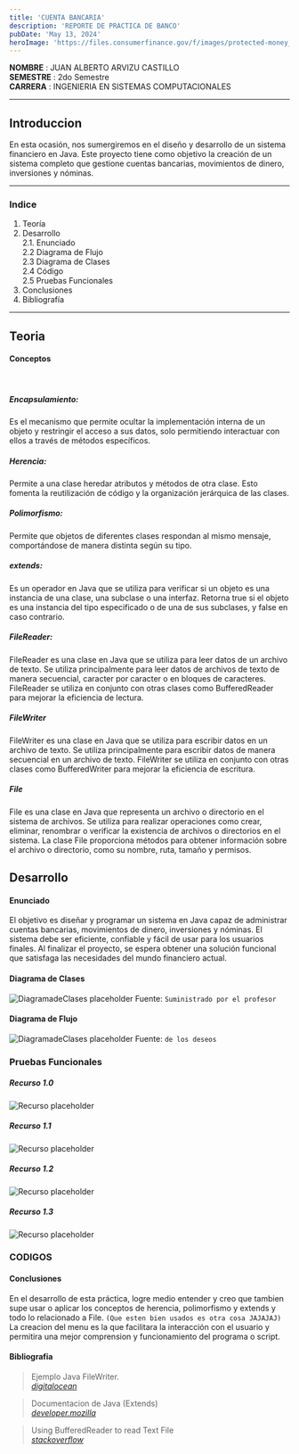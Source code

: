 ```yaml
---
title: 'CUENTA BANCARIA'
description: 'REPORTE DE PRACTICA DE BANCO'
pubDate: 'May 13, 2024'
heroImage: 'https://files.consumerfinance.gov/f/images/protected-money_1140x642_ai_fw_io.original.png'
---
```


**NOMBRE** : JUAN ALBERTO ARVIZU CASTILLO <br>
**SEMESTRE** : 2do Semestre<br>
**CARRERA** : INGENIERIA EN SISTEMAS COMPUTACIONALES

<hr>

## Introduccion

En esta ocasión, nos sumergiremos en el diseño y desarrollo de un sistema financiero en Java. Este proyecto tiene como objetivo la creación de un sistema completo que gestione cuentas bancarias, movimientos de dinero, inversiones y nóminas.

<hr>

### Indice

1. Teoría
2. Desarrollo <br>
2.1. Enunciado <br> 
2.2 Diagrama de Flujo <br> 
2.3 Diagrama de Clases <br> 
2.4 Código <br> 
2.5 Pruebas Funcionales
3. Conclusiones
4. Bibliografía

<hr>

## Teoria
#### Conceptos
<br>

##### Encapsulamiento:

Es el mecanismo que permite ocultar la implementación interna de un objeto y restringir el acceso a sus datos, solo permitiendo interactuar con ellos a través de métodos específicos.

##### Herencia:
Permite a una clase heredar atributos y métodos de otra clase. Esto fomenta la reutilización de código y la organización jerárquica de las clases.

##### Polimorfismo:

Permite que objetos de diferentes clases respondan al mismo mensaje, comportándose de manera distinta según su tipo.

##### extends:

Es un operador en Java que se utiliza para verificar si un objeto es una instancia de una clase, una subclase o una interfaz. Retorna true si el objeto es una instancia del tipo especificado o de una de sus subclases, y false en caso contrario.

##### FileReader:

FileReader es una clase en Java que se utiliza para leer datos de un archivo de texto. Se utiliza principalmente para leer datos de archivos de texto de manera secuencial, caracter por caracter o en bloques de caracteres. FileReader se utiliza en conjunto con otras clases como BufferedReader para mejorar la eficiencia de lectura.

##### FileWriter

FileWriter es una clase en Java que se utiliza para escribir datos en un archivo de texto. Se utiliza principalmente para escribir datos de manera secuencial en un archivo de texto. FileWriter se utiliza en conjunto con otras clases como BufferedWriter para mejorar la eficiencia de escritura.

##### File

File es una clase en Java que representa un archivo o directorio en el sistema de archivos. Se utiliza para realizar operaciones como crear, eliminar, renombrar o verificar la existencia de archivos o directorios en el sistema. La clase File proporciona métodos para obtener información sobre el archivo o directorio, como su nombre, ruta, tamaño y permisos.

## Desarrollo

#### Enunciado

El objetivo es diseñar y programar un sistema en Java capaz de administrar cuentas bancarias, movimientos de dinero, inversiones y nóminas. El sistema debe ser eficiente, confiable y fácil de usar para los usuarios finales. Al finalizar el proyecto, se espera obtener una solución funcional que satisfaga las necesidades del mundo financiero actual.

#### Diagrama de Clases

![DiagramadeClases placeholder](../../../public/diagram.png)
Fuente: `Suministrado por el profesor`

#### Diagrama de Flujo

![DiagramadeClases placeholder](https://s1.significados.com/foto/diagrama-de-flujo-tipo-vertical.jpg?class=article)
Fuente: `de los deseos`

### Pruebas Funcionales
##### Recurso 1.0
![Recurso placeholder](../../../public/recurso2.1.png)
##### Recurso 1.1
![Recurso placeholder](../../../public/recurso2.2.png)
##### Recurso 1.2
![Recurso placeholder](../../../public/recurso2.3.png)
##### Recurso 1.3
![Recurso placeholder](../../../public/recurso2.4.png)
### CODIGOS

<script src="https://gist.github.com/ArZz04/4d99b9fbfe041be4783820b23132988c.js"></script>

#### Conclusiones

En el desarrollo de esta práctica, logre medio entender y creo que tambien supe usar o aplicar los conceptos de herencia, polimorfismo y extends y todo lo relacionado a File. `(Que esten bien usados es otra cosa JAJAJAJ)` La creacion del menu es la que facilitara la interacción con el usuario y permitira una mejor comprension y funcionamiento del programa o script.


#### Bibliografia

> Ejemplo Java FileWriter. <br>  <cite>[digitalocean](https://www.digitalocean.com/community/tutorials/java-filewriter-example)</cite>

> Documentacion de Java (Extends) <br> <cite>[developer.mozilla](https://developer.mozilla.org/es/docs/Web/JavaScript/Reference/Classes/extends)</cite>

> Using BufferedReader to read Text File <br> <cite>[stackoverflow](https://stackoverflow.com/questions/16104616/using-bufferedreader-to-read-text-file)</cite>

